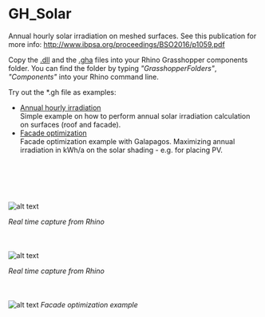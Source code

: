 # GH_Solar
Annual hourly solar irradiation on meshed surfaces.
See this publication for more info: http://www.ibpsa.org/proceedings/BSO2016/p1059.pdf 

Copy the [.dll](https://github.com/christophwaibel/GH_Solar/blob/master/GrasshopperEnergyTools.dll) and the [.gha](https://github.com/christophwaibel/GH_Solar/blob/master/GrasshopperEnergyTools.gha) files into your Rhino Grasshopper components folder. You can find the folder by typing _"GrasshopperFolders"_, _"Components"_ into your Rhino command line.

Try out the *.gh file as examples:
* [Annual hourly irradiation](https://github.com/christophwaibel/GH_Solar/blob/master/160908_Tutorial02_SolarTool.gh) <br>
Simple example on how to perform annual solar irradiation calculation on surfaces (roof and facade). 
* [Facade optimization](https://github.com/christophwaibel/GH_Solar/blob/master/170324_solaroptimizationexample_04.gh) <br>
Facade optimization example with Galapagos. Maximizing annual irradiation in kWh/a on the solar shading - e.g. for placing PV. 

<br><br>
<br><br>

![alt text](https://github.com/christophwaibel/GH_Solar/blob/master/rhino.gif "Image from Rhino")

*Real time capture from Rhino*
<br><br>
<br><br>
![alt text](https://github.com/christophwaibel/GH_Solar/blob/master/solar.gif "Image from Rhino")

*Real time capture from Rhino*
<br><br>
<br><br>
![alt text](https://github.com/christophwaibel/GH_Solar/blob/master/solaroptimization_04a.gif "Optimization example")
*Facade optimization example*
